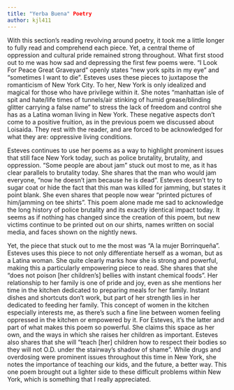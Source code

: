 ```yaml
---
title: "Yerba Buena" Poetry
author: kjl411
---
```


With this section’s reading revolving around poetry, it took me a little longer to fully read and comprehend each piece. Yet, a central theme of oppression and cultural pride remained strong throughout. What first stood out to me was how sad and depressing the first few poems were. “I Look For Peace Great Graveyard” openly states “new york spits in my eye” and “sometimes I want to die”. Esteves uses these pieces to juxtapose the romanticism of New York City. To her, New York is only idealized and magical for those who have privilege within it. She notes “manhattan isle of spit and hate/life times of tunnels/air stinking of humid grease/blinding glitter carrying a false name” to stress the lack of freedom and control she has as a Latina woman living in New York. These negative aspects don’t come to a positive fruition, as in the previous poem we discussed about Loisaida. They rest with the reader, and are forced to be acknowledged for what they are: oppressive living conditions.

Esteves continues to use her poems as a way to highlight prominent issues that still face New York today, such as police brutality, brutality, and oppression. “Some people are about jam” stuck out most to me, as it has clear parallels to brutality today. She shares that the man who would jam everyone, “now he doesn’t jam because he is dead”. Esteves doesn’t try to sugar coat or hide the fact that this man was killed for jamming, but states it point blank. She even shares that people now wear “printed pictures of him/jamming on tee shirts”. This poem alone made me sad to acknowledge the long history of police brutality and its exactly identical impact today. It seems as if nothing has changed since the creation of this poem, but new victims continue to be printed out on our shirts, names written on social media, and faces shown on the nightly news.

Yet, the piece that stuck out to me the most was “A la mujer Borrinqueña”. Esteves uses this piece to not only differentiate herself as a woman, but as a Latina woman. She quite clearly marks how she is strong and powerful, making this a particularly empowering piece to read. She shares that she “does not poison [her children’s] bellies with instant chemical foods”. Her relationship to her family is one of pride and joy, even as she mentions her time in the kitchen dedicated to preparing meals for her family. Instant dishes and shortcuts don’t work, but part of her strength lies in her dedicated to feeding her family. This concept of women in the kitchen especially interests me, as there’s such a fine line between women feeling oppressed in the kitchen or empowered by it. For Esteves, it’s the latter and part of what makes this poem so powerful. She claims this space as her own, and the ways in which she raises her children as important. Esteves also shares that she will “teach [her] children how to respect their bodies so they will not O.D. under the stairway’s shadow of shame”. While drugs and overdosing were prominent issues throughout this time in New York, she notes the importance of teaching our kids, and the future, a better way. This one poem brought out a lighter side to these difficult problems within New York, which is something that I really appreciated.
